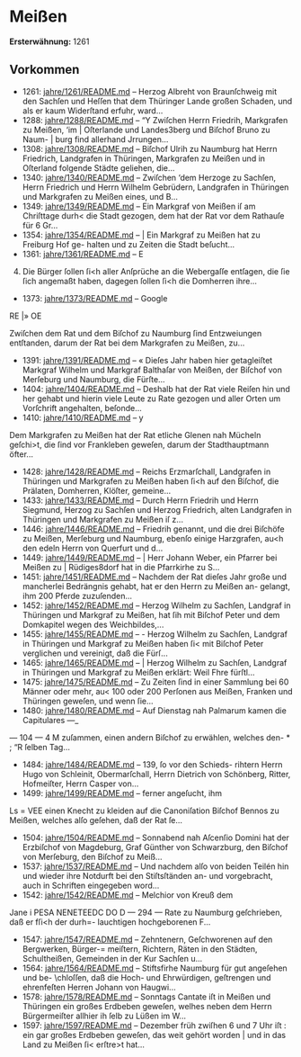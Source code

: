 # Meißen

**Ersterwähnung:** 1261

## Vorkommen
- 1261: [jahre/1261/README.md](../jahre/1261/README.md) – Herzog Albreht von Braunſchweig mit den Sachſen
und Heſſen that dem Thüringer Lande großen Schaden,
und als er kaum Widerſtand erfuhr, ward...
- 1288: [jahre/1288/README.md](../jahre/1288/README.md) – “Y Zwiſchen Herrn Friedrih, Markgrafen zu Meißen, ‘im
| Oſterlande und Landes3berg und Biſchof Bruno zu Naum-
| burg find allerhand Jrrungen...
- 1308: [jahre/1308/README.md](../jahre/1308/README.md) – Biſchof Ulrih zu Naumburg hat Herrn Friedrich,
Landgrafen in Thüringen, Markgrafen zu Meißen und in
Oſterland folgende Städte geliehen, die...
- 1340: [jahre/1340/README.md](../jahre/1340/README.md) – Zwiſchen ‘dem Herzoge zu Sachſen, Herrn Friedrich
und Herrn Wilhelm Gebrüdern, Landgrafen in Thüringen
und Markgrafen zu Meißen eines, und B...
- 1349: [jahre/1349/README.md](../jahre/1349/README.md) – Ein Markgraf von Meißen iſ am Chriſttage durh<
die Stadt gezogen, dem hat der Rat vor dem Rathauſe
für 6 Gr...
- 1354: [jahre/1354/README.md](../jahre/1354/README.md) – | Ein Markgraf zu Meißen hat zu Freiburg Hof ge-
halten und zu Zeiten die Stadt beſucht...
- 1361: [jahre/1361/README.md](../jahre/1361/README.md) – E

4) Die Bürger ſollen ſi<h aller Anſprüche an die
Webergaſſe entſagen, die ſie ſich angemaßt haben, dagegen
ſollen ſi<h die Domherren ihre...
- 1373: [jahre/1373/README.md](../jahre/1373/README.md) – Google


RE |» OE

Zwiſchen dem Rat und dem Biſchof zu Naumburg
ſind Entzweiungen entſtanden, darum der Rat bei dem
Markgrafen zu Meißen, zu...
- 1391: [jahre/1391/README.md](../jahre/1391/README.md) – « Dieſes Jahr haben hier getagleiſtet Markgraf Wilhelm
und Markgraf Balthaſar von Meißen, der Biſchof von
Merſeburg und Naumburg, die Fürſte...
- 1404: [jahre/1404/README.md](../jahre/1404/README.md) – Deshalb hat der Rat viele Reiſen hin und her
gehabt und hierin viele Leute zu Rate gezogen und aller
Orten um Vorſchrift angehalten, beſonde...
- 1410: [jahre/1410/README.md](../jahre/1410/README.md) – y

Dem Markgrafen zu Meißen hat der Rat etliche
Glenen nah Mücheln geſchi>t, die ſind vor Frankleben
geweſen, darum der Stadthauptmann öfter...
- 1428: [jahre/1428/README.md](../jahre/1428/README.md) – Reichs Erzmarſchall, Landgrafen
in Thüringen und Markgrafen zu Meißen haben ſi<h auf
den Biſchof, die Prälaten, Domherren, Klöſter, gemeine...
- 1433: [jahre/1433/README.md](../jahre/1433/README.md) – Durch Herrn Friedrih und Herrn Siegmund, Herzog
zu Sachſen und Herzog Friedrich, alten Landgrafen in
Thüringen und Markgrafen zu Meißen iſ z...
- 1446: [jahre/1446/README.md](../jahre/1446/README.md) – Friedrih genannt, und
die drei Biſchöfe zu Meißen, Merſeburg und Naumburg,
ebenſo einige Harzgrafen, au<h den edeln Herrn von
Querfurt und d...
- 1449: [jahre/1449/README.md](../jahre/1449/README.md) – |
Herr Johann Weber, ein Pfarrer bei Meißen zu |
Rüdiges8dorf hat in die Pfarrkirhe zu S...
- 1451: [jahre/1451/README.md](../jahre/1451/README.md) – Nachdem der Rat dieſes Jahr große und mancherlei
Bedrängnis gehabt, hat er den Herrn zu Meißen an-
gelangt, ihm 200 Pferde zuzuſenden...
- 1452: [jahre/1452/README.md](../jahre/1452/README.md) – Herzog Wilhelm zu Sachſen, Landgraf in Thüringen
und Markgraf zu Meißen, hat ſih mit Biſchof Peter und
dem Domkapitel wegen des Weichbildes,...
- 1455: [jahre/1455/README.md](../jahre/1455/README.md) – - Herzog Wilhelm zu Sachſen, Landgraf in Thüringen
und Markgraf zu Meißen haben ſi< mit Biſchof Peter
verglichen und vereinigt, daß die Fürſ...
- 1465: [jahre/1465/README.md](../jahre/1465/README.md) – |
Herzog Wilhelm zu Sachſen, Landgraf in Thüringen
und Markgraf zu Meißen erklärt: Weil Fhre fürſtl...
- 1475: [jahre/1475/README.md](../jahre/1475/README.md) – Zu Zeiten ſind in einer Sammlung bei
60 Männer oder mehr, au< 100 oder 200 Perſonen aus
Meißen, Franken und Thüringen geweſen, und wenn ſie...
- 1480: [jahre/1480/README.md](../jahre/1480/README.md) – Auf Dienstag nah Palmarum kamen die Capitulares —_


— 104 — 4
M zuſammen, einen andern Biſchof zu erwählen, welches den- * ;
“R ſelben Tag...
- 1484: [jahre/1484/README.md](../jahre/1484/README.md) – 139, ſo vor den Schieds-
rihtern Herrn Hugo von Schleinit, Obermarſchall, Herrn
Dietrich von Schönberg, Ritter, Hofmeiſter, Herrn Casper
von...
- 1499: [jahre/1499/README.md](../jahre/1499/README.md) – ferner angeſucht, ihm


Ls = VEE
einen Knecht zu kleiden auf die Canoniſation Biſchof
Bennos zu Meißen, welches alſo geſehen, daß der Rat
ſe...
- 1504: [jahre/1504/README.md](../jahre/1504/README.md) – Sonnabend nah Aſcenſio Domini hat der Erzbiſchof
von Magdeburg, Graf Günther von Schwarzburg, den
Biſchof von Merſeburg, den Biſchof zu Meiß...
- 1537: [jahre/1537/README.md](../jahre/1537/README.md) – Und nachdem alſo von beiden Teilén hin und wieder
ihre Notdurft bei den Stiſtsſtänden an- und vorgebracht,
auch in Schriften eingegeben word...
- 1542: [jahre/1542/README.md](../jahre/1542/README.md) – Melchior von Kreuß dem


Jane i PESA NENETEEDC DO D
— 294 —
Rate zu Naumburg geſchrieben, daß er fſi<h der durh=-
lauchtigen hochgeborenen F...
- 1547: [jahre/1547/README.md](../jahre/1547/README.md) – Zehntenern, Geſchworenen auf den Bergwerken, Bürger-=
meiſtern, Richtern, Räten in den Städten, Schultheißen,
Gemeinden in der Kur Sachſen u...
- 1564: [jahre/1564/README.md](../jahre/1564/README.md) – Stiftsfirhe Naumburg für gut angeſehen und be-
\chloſſen, daß die Hoch- und Ehrwürdigen, geſtrengen und
ehrenfeſten Herren Johann von Haugwi...
- 1578: [jahre/1578/README.md](../jahre/1578/README.md) – Sonntags Cantate iſt in Meißen und Thüringen ein
großes Erdbeben geweſen, welhes neben dem Herrn
Bürgermeiſter allhier ih ſelb zu Lüßen im W...
- 1597: [jahre/1597/README.md](../jahre/1597/README.md) – Dezember früh zwiſhen 6 und 7 Uhr iſt
: ein gar großes Erdbeben geweſen, das weit gehört worden
| und in das Land zu Meißen ſi< erſtre>t hat...
